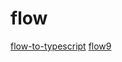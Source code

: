# flow

[flow-to-typescript](https://github.com/bcherny/flow-to-typescript)
[flow9](https://github.com/area9innovation/flow9)
